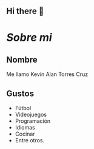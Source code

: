 ## Hi there 👋

<!--
**KevinAlanTC/KevinAlanTC** is a ✨ _special_ ✨ repository because its `README.md` (this file) appears on your GitHub profile.

Here are some ideas to get you started:

- 🔭 I’m currently working on ...
- 🌱 I’m currently learning ...
- 👯 I’m looking to collaborate on ...
- 🤔 I’m looking for help with ...
- 💬 Ask me about ...
- 📫 How to reach me: ...
- 😄 Pronouns: ...
- ⚡ Fun fact: ...
-->

# ***Sobre mi***

## **Nombre**
Me llamo Kevin Alan Torres Cruz

## **Gustos**
- Fútbol
- Videojuegos
- Programación
- Idiomas
- Cocinar
- Entre otros.
